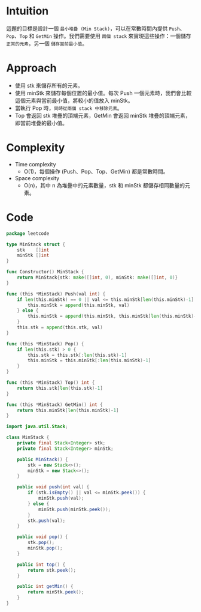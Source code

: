 # Intuition
這題的目標是設計一個 `最小堆疊 (Min Stack)`，可以在常數時間內提供 `Push`、`Pop`、`Top` 和 `GetMin` 操作。我們需要使用 `兩個 stack` 來實現這些操作：一個儲存 `正常的元素`，另一個 `儲存當前最小值`。
<!-- Describe your first thoughts on how to solve this problem. -->

# Approach
- 使用 stk 來儲存所有的元素。
- 使用 minStk 來儲存每個位置的最小值。每次 Push 一個元素時，我們會比較這個元素與當前最小值，將較小的值放入 minStk。
- 當執行 Pop 時，`同時從兩個 stack 中移除元素`。
- Top 會返回 stk 堆疊的頂端元素，GetMin 會返回 minStk 堆疊的頂端元素，即當前堆疊的最小值。

<!-- Describe your approach to solving the problem. -->

# Complexity
- Time complexity
    - O(1)，每個操作 (Push、Pop、Top、GetMin) 都是常數時間。
- Space complexity 
    - O(n)，其中 n 為堆疊中的元素數量，stk 和 minStk 都儲存相同數量的元素。
<!-- Add your space complexity here, e.g. $$O(n)$$ -->

# Code
```go
package leetcode

type MinStack struct {
	stk    []int
	minStk []int
}

func Constructor() MinStack {
	return MinStack{stk: make([]int, 0), minStk: make([]int, 0)}
}

func (this *MinStack) Push(val int) {
	if len(this.minStk) == 0 || val <= this.minStk[len(this.minStk)-1] {
		this.minStk = append(this.minStk, val)
	} else {
		this.minStk = append(this.minStk, this.minStk[len(this.minStk)-1])
	}
	this.stk = append(this.stk, val)
}

func (this *MinStack) Pop() {
	if len(this.stk) > 0 {
		this.stk = this.stk[:len(this.stk)-1]
		this.minStk = this.minStk[:len(this.minStk)-1]
	}
}

func (this *MinStack) Top() int {
	return this.stk[len(this.stk)-1]
}

func (this *MinStack) GetMin() int {
	return this.minStk[len(this.minStk)-1]
}
```
```java
import java.util.Stack;

class MinStack {
    private final Stack<Integer> stk;
    private final Stack<Integer> minStk;

    public MinStack() {
        stk = new Stack<>();
        minStk = new Stack<>();
    }

    public void push(int val) {
        if (stk.isEmpty() || val <= minStk.peek()) {
            minStk.push(val);
        } else {
            minStk.push(minStk.peek());
        }
        stk.push(val);
    }

    public void pop() {
        stk.pop();
        minStk.pop();
    }

    public int top() {
        return stk.peek();
    }

    public int getMin() {
        return minStk.peek();
    }
}
```